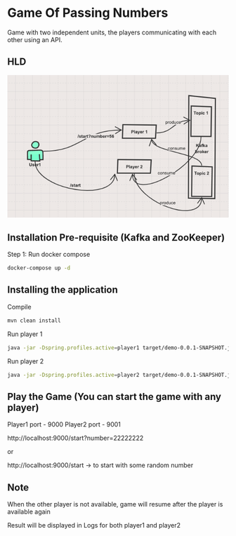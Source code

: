 # Game Of Passing Numbers

Game with two independent units, the players communicating with each other using an API.

## HLD

![alt text](https://github.com/oyedpk/GameOfPassingNumbers/blob/master/design.png?raw=true)

## Installation Pre-requisite (Kafka and ZooKeeper)

Step 1: Run docker compose
```bash
docker-compose up -d
```

## Installing the application

Compile

```bash
mvn clean install
```

Run player 1

```bash
java -jar -Dspring.profiles.active=player1 target/demo-0.0.1-SNAPSHOT.jar
```

Run player 2

```bash
java -jar -Dspring.profiles.active=player2 target/demo-0.0.1-SNAPSHOT.jar
```


## Play the Game (You can start the game with any player)
Player1 port - 9000
Player2 port - 9001

http://localhost:9000/start?number=22222222

or

http://localhost:9000/start                     -> to start with some random number


## Note
When the other player is not available, game will resume after the player is available again

Result will be displayed in Logs for both player1 and player2
